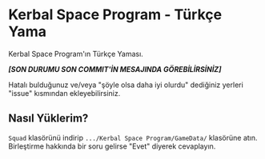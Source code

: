 # Kerbal Space Program - Türkçe Yama
Kerbal Space Program'ın Türkçe Yaması.

***[SON DURUMU SON COMMIT'İN MESAJINDA GÖREBİLİRSİNİZ]***

Hatalı bulduğunuz ve/veya "şöyle olsa daha iyi olurdu" dediğiniz yerleri "issue" kısmından ekleyebilirsiniz.

## Nasıl Yüklerim?

`Squad` klasörünü indirip `.../Kerbal Space Program/GameData/` klasörüne atın. Birleştirme hakkında bir soru gelirse "Evet" diyerek cevaplayın.
